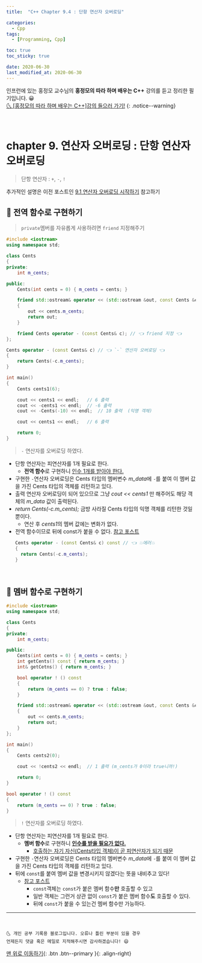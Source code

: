 ```yaml
---
title:  "C++ Chapter 9.4 : 단항 연산자 오버로딩" 

categories:
  - Cpp
tags:
  - [Programming, Cpp]

toc: true
toc_sticky: true

date: 2020-06-30
last_modified_at: 2020-06-30
---
```


인프런에 있는 홍정모 교수님의 **홍정모의 따라 하며 배우는 C++** 강의를 듣고 정리한 필기입니다. 😀    
[🌜 [홍정모의 따라 하며 배우는 C++]강의 들으러 가기!](https://www.inflearn.com/course/following-c-plus)
{: .notice--warning}

<br>

# chapter 9. 연산자 오버로딩 : 단항 연산자 오버로딩

> 단항 연산자 : `+`, `-`, `!`

추가적인 설명은 이전 포스트인 [9.1 연산자 오버로딩 시작하기](https://ansohxxn.github.io/cpp/chapter9-1/) 참고하기

## 🔔 전역 함수로 구현하기

> `private`멤버를 자유롭게 사용하려면 `friend` 지정해주기

```cpp
#include <iostream>
using namespace std;

class Cents
{
private:
	int m_cents;

public:
	Cents(int cents = 0) { m_cents = cents; }

	friend std::ostream& operator << (std::ostream &out, const Cents &cents)
	{
		out << cents.m_cents;
		return out;
	}

    friend Cents operator - (const Cents& c); // 👈 friend 지정 👈
};

Cents operator - (const Cents& c) // 👈 `-` 연산자 오버로딩 👈
{
	return Cents(-c.m_cents);
}

int main()
{
	Cents cents1(6);

	cout << cents1 << endl;   // 6 출력 
	cout << -cents1 << endl;  // -6 출력
	cout << -Cents(-10) << endl;  // 10 출력  (익명 객체)

    cout << cents1 << endl;   // 6 출력 

	return 0;
}
```

> `-` 연산자를 오버로딩 하였다.

- 단항 연산자는 피연산자를 1개 필요로 한다. 
  - **전역 함수**로 구현하니 <u>인수 1개를 받아야 한다.</u>
- 구현한 `-`연산자 오버로딩은 Cents 타입의 멤버변수 *m_data*에 `-`를 붙여 이 멤버 값을 가진 Cents 타입의 객체를 리턴하고 있다.
- 출력 연산자 오버로딩이 되어 있으므로 그냥 *cout << cents1* 만 해주어도 해당 객체의 *m_data* 값이 출력된다.
- *return Cents(-c.m_cents);* 금방 사라질 Cents 타입의 익명 객체를 리턴한 것일 뿐이다. 
  - 연산 후 *cents1*의 멤버 값에는 변화가 없다. 
- 전역 함수이므로 뒤에 const가 붙을 수 없다. [참고 포스트](https://ansohxxn.github.io/cpp/chapter8-9/#const%EA%B0%80-%EB%B6%99%EC%9D%80-%EB%A9%A4%EB%B2%84-%ED%95%A8%EC%88%98%EB%A7%8C-%EC%82%AC%EC%9A%A9-%EA%B0%80%EB%8A%A5)
  ```cpp
  Cents operator - (const Cents& c) const // 👈 💥에러💥
  {
	return Cents(-c.m_cents);
  }
  ```

<br>

## 🔔 멤버 함수로 구현하기

```cpp
#include <iostream>
using namespace std;

class Cents
{
private:
	int m_cents;

public:
	Cents(int cents = 0) { m_cents = cents; }
	int getCents() const { return m_cents; }
	int& getCetns() { return m_cents; }

	bool operator ! () const  
	{
		return (m_cents == 0) ? true : false;
	}

	friend std::ostream& operator << (std::ostream &out, const Cents &cents)
	{
		out << cents.m_cents;
		return out;
	}
};

int main()
{
	Cents cents2(0);

	cout << !cents2 << endl;  // 1 출력 (m_cents가 0이라 true니까!)

	return 0;
}
```

```cpp
bool operator ! () const  
{
	return (m_cents == 0) ? true : false;
}
```

> `!` 연산자를 오버로딩 하였다.

- 단항 연산자는 피연산자를 1개 필요로 한다. 
  - **멤버 함수**로 구현하니 **<u>인수를 받을 필요가 없다.</u>**
    - <u>호출하는 자기 자신(Cents타입 객체)이 곧 피연산자가 되기 때문</u>
- 구현한 `-`연산자 오버로딩은 Cents 타입의 멤버변수 *m_data*에 `-`를 붙여 이 멤버 값을 가진 Cents 타입의 객체를 리턴하고 있다.
- 뒤에 `const`를 붙여 멤버 값을 변경시키지 않겠다는 뜻을 내비추고 있다!
  - [참고 포스트](https://ansohxxn.github.io/cpp/chapter8-9/#const%EA%B0%80-%EB%B6%99%EC%9D%80-%EB%A9%A4%EB%B2%84-%ED%95%A8%EC%88%98%EB%A7%8C-%EC%82%AC%EC%9A%A9-%EA%B0%80%EB%8A%A5)
    - `const`객체는 `const`가 붙은 멤버 함수**만** 호출할 수 있고
    - 일반 객체는 그런거 상관 없이 `const`가 붙은 멤버 함수**도** 호출할 수 있다.
    - 뒤에 `const`가 붙을 수 있는건 멤버 함수만 가능하다.

***
<br>

    🌜 개인 공부 기록용 블로그입니다. 오류나 틀린 부분이 있을 경우 
    언제든지 댓글 혹은 메일로 지적해주시면 감사하겠습니다! 😄

[맨 위로 이동하기](#){: .btn .btn--primary }{: .align-right}

<br>
